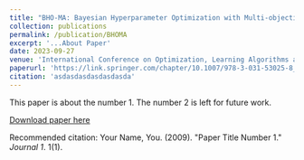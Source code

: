 ```yaml
---
title: "BHO-MA: Bayesian Hyperparameter Optimization with Multi-objective Acquisition"
collection: publications
permalink: /publication/BHOMA
excerpt: '...About Paper'
date: 2023-09-27
venue: 'International Conference on Optimization, Learning Algorithms and Applications'
paperurl: 'https://link.springer.com/chapter/10.1007/978-3-031-53025-8_27'
citation: 'asdasdasdasdasdasda'
---
```

This paper is about the number 1. The number 2 is left for future work.

[Download paper here](https://link.springer.com/chapter/10.1007/978-3-031-53025-8_27)

Recommended citation: Your Name, You. (2009). "Paper Title Number 1." <i>Journal 1</i>. 1(1).
